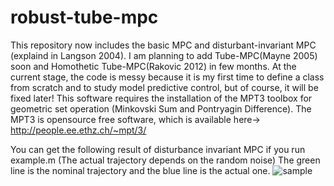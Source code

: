 # robust-tube-mpc
This repository now includes the basic MPC and disturbant-invariant MPC (explaind in Langson 2004). 
I am planning to add Tube-MPC(Mayne 2005) soon and Homothetic Tube-MPC(Rakovic 2012) in few months.
At the current stage, the code is messy because it is my first time to define a class from scratch and to study model predictive control, but of course, it will be fixed later! This software requires the installation of the MPT3 toolbox for geometric set operation (Minkovski Sum and Pontryagin Difference). The MPT3 is opensource free software, which is available here-> http://people.ee.ethz.ch/~mpt/3/ 

You can get the following result of disturbance invariant MPC if you run example.m (The actual trajectory depends on the random noise)
The green line is the nominal trajectory and the blue line is the actual one.
![sample](https://user-images.githubusercontent.com/38597814/39091172-d6376ba0-4629-11e8-8439-9e8950766b9d.jpg)
